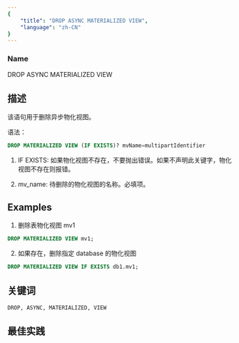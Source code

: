 ```yaml
---
{
    "title": "DROP ASYNC MATERIALIZED VIEW",
    "language": "zh-CN"
}
---
```


<!--
Licensed to the Apache Software Foundation (ASF) under one
or more contributor license agreements.  See the NOTICE file
distributed with this work for additional information
regarding copyright ownership.  The ASF licenses this file
to you under the Apache License, Version 2.0 (the
"License"); you may not use this file except in compliance
with the License.  You may obtain a copy of the License at

  http://www.apache.org/licenses/LICENSE-2.0

Unless required by applicable law or agreed to in writing,
software distributed under the License is distributed on an
"AS IS" BASIS, WITHOUT WARRANTIES OR CONDITIONS OF ANY
KIND, either express or implied.  See the License for the
specific language governing permissions and limitations
under the License.
-->

### Name

DROP ASYNC MATERIALIZED VIEW

## 描述

该语句用于删除异步物化视图。

语法：

```sql
DROP MATERIALIZED VIEW (IF EXISTS)? mvName=multipartIdentifier
```


1. IF EXISTS:
        如果物化视图不存在，不要抛出错误。如果不声明此关键字，物化视图不存在则报错。

2. mv_name:
        待删除的物化视图的名称。必填项。

## Examples

1. 删除表物化视图 mv1

```sql
DROP MATERIALIZED VIEW mv1;
```

2. 如果存在，删除指定 database 的物化视图

```sql
DROP MATERIALIZED VIEW IF EXISTS db1.mv1;
```

## 关键词

    DROP, ASYNC, MATERIALIZED, VIEW

## 最佳实践

